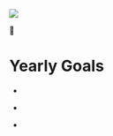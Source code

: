 <img src="https://www.notion.so/images/page-cover/solid_beige.png" class="page-cover-image" />

<span class="icon">🌅</span>

Yearly Goals
============

-   

<!-- -->

-   

<!-- -->

-   
